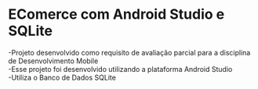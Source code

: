 # EComerce com Android Studio e SQLite

-Projeto desenvolvido como requisito de avaliação parcial para a disciplina de Desenvolvimento Mobile<br>
-Esse projeto foi desenvolvido utilizando a plataforma Android Studio<br>
-Utiliza o Banco de Dados SQLite
